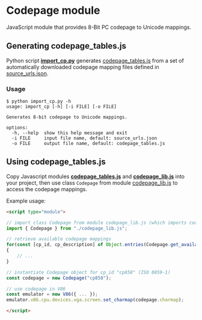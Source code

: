 # Codepage module

JavaScript module that provides 8-Bit PC codepage to Unicode mappings.

## Generating codepage_tables.js

Python script **[import_cp.py](import_cp.py)** generates [codepage_tables.js](codepage_tables.js) from a set of automatically downloaded codepage mapping files defined in [source_urls.json](source_urls.json).

### Usage

    $ python import_cp.py -h
    usage: import_cp [-h] [-i FILE] [-o FILE]

    Generates 8-bit codepage to Unicode mappings.

    options:
      -h, --help  show this help message and exit
      -i FILE     input file name, default: source_urls.json
      -o FILE     output file name, default: codepage_tables.js

## Using codepage_tables.js

Copy Javascript modules **[codepage_tables.js](codepage_tables.js)** and **[codepage_lib.js](codepage_lib.js)** into your project, then use class `Codepage` from module [codepage_lib.js](codepage_lib.js) to access the codepage mappings.

Example usage:

```HTML
<script type="module">

// import class Codepage from module codepage_lib.js (which imports codepage_tables.js)
import { Codepage } from "./codepage_lib.js";

// retrieve available codepage mappings
for(const [cp_id, cp_description] of Object.entries(Codepage.get_available_codepages()))
{
    // ...
}

// instantiate Codepage object for cp_id "cp858" (ISO 8859-1)
const codepage = new Codepage("cp858");

// use codepage in V86
const emulator = new V86({ ... });
emulator.v86.cpu.devices.vga.screen.set_charmap(codepage.charmap);

</script>
```
